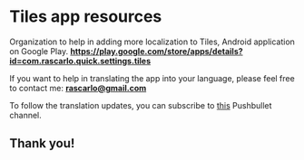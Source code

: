 # Tiles app resources

Organization to help in adding more localization to Tiles, Android application on Google Play.
**https://play.google.com/store/apps/details?id=com.rascarlo.quick.settings.tiles**

If you want to help in translating the app into your language, please feel free to contact me: **rascarlo@gmail.com**

To follow the translation updates, you can subscribe to [this](https://pushbullet.com/channel?tag=tileslocalization) Pushbullet channel.

## Thank you!
